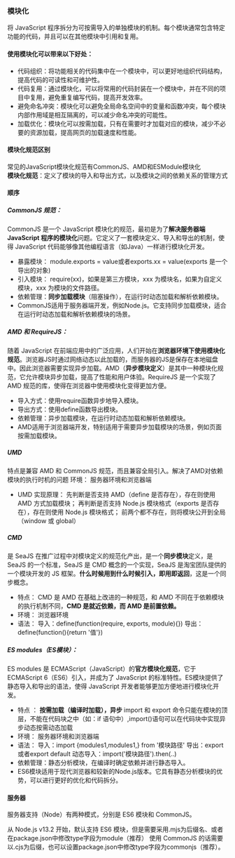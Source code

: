 ### 模块化 

将 JavaScript 程序拆分为可按需导入的单独模块的机制。每个模块通常包含特定功能的代码，并且可以在其他模块中引用和复用。  

#### 使用模块化可以带来以下好处：

- 代码组织：将功能相关的代码集中在一个模块中，可以更好地组织代码结构，提高代码的可读性和可维护性。
- 代码复用：通过模块化，可以将常用的代码封装在一个模块中，并在不同的项目中复用，避免重复编写代码，提高开发效率。
- 避免命名冲突：模块化可以避免全局命名空间中的变量和函数冲突，每个模块内部作用域是相互隔离的，可以减少命名冲突的可能性。
- 加载优化：模块化可以按需加载，只有在需要时才加载对应的模块，减少不必要的资源加载，提高网页的加载速度和性能。  

#### 模块化规范区别
常见的JavaScript模块化规范有CommonJS、AMD和ESModule模块化   
**模块化规范**：定义了模块的导入和导出方式，以及模块之间的依赖关系的管理方式



####  顺序
##### CommonJS 规范：
CommonJS 是一个 JavaScript 模块化的规范，最初是为了**解决服务器端 JavaScript 程序的模块化**问题。它定义了一套模块定义、导入和导出的机制，使得 JavaScript 代码能够像其他编程语言（如Java）一样进行模块化开发。

- 暴露模块： module.exports = value或者exports.xx = value(exports 是一个导出的对象)
- 引入模块： require(xx)，如果是第三方模块，xxx 为模块名，如果为自定义模块，xxx 为模块的文件路径。
- 依赖管理：**同步加载模块**（阻塞操作），在运行时动态加载和解析依赖模块。
- CommonJS适用于服务器端开发，例如Node.js。它支持同步加载模块，适合在运行时动态加载和解析依赖模块的场景。

#####  AMD 和 RequireJS：
随着 JavaScript 在前端应用中的广泛应用，人们开始在**浏览器环境下使用模块化规范**。浏览器JS时通过网络动态以此加载的，而服务器的JS是保存在本地磁盘中。因此浏览器需要实现异步加载。AMD（**异步模块定义**）是其中一种模块化规范，它允许模块异步加载，提高了性能和用户体验。RequireJS 是一个实现了 AMD 规范的库，使得在浏览器中使用模块化变得更加方便。

- 导入方式：使用require函数异步地导入模块。
- 导出方式：使用define函数导出模块。
- 依赖管理：异步加载模块，在运行时动态加载和解析依赖模块。
- AMD适用于浏览器端开发，特别适用于需要异步加载模块的场景，例如页面按需加载模块。

#####  UMD 
特点是兼容 AMD 和 CommonJS 规范，而且兼容全局引入。解决了AMD对依赖模块的执行时机的问题
环境： 服务器环境和浏览器端
- UMD 实现原理：
先判断是否支持 AMD（define 是否存在），存在则使用 AMD 方式加载模块；
再判断是否支持 Node.js 模块格式（exports 是否存在），存在则使用 Node.js 模块格式；
前两个都不存在，则将模块公开到全局（window 或 global）

#####  CMD 
是 SeaJS 在推广过程中对模块定义的规范化产出，是一个**同步模块**定义，是 SeaJS 的一个标准，SeaJS 是 CMD 概念的一个实现，SeaJS 是淘宝团队提供的一个模块开发的 JS 框架。**什么时候用到什么时候引入，即用即返回**，这是一个同步概念。
- 特点： CMD 是 AMD 在基础上改进的一种规范，和 AMD 不同在于依赖模块的执行机制不同，**CMD 是就近依赖，而 AMD 是前置依赖。**
- 环境： 浏览器环境
- 语法：
导入：define(function(require, exports, module){})
导出：define(function(){return '值'})

#####  ES modules（ES模块）：
ES modules 是 ECMAScript（JavaScript）的**官方模块化规范**，它于 ECMAScript 6（ES6）引入，并成为了 JavaScript 的标准特性。ES模块提供了静态导入和导出的语法，使得 JavaScript 开发者能够更加方便地进行模块化开发。
- 特点 ：
**按需加载（编译时加载），异步**
import 和 export 命令只能在模块的顶层，不能在代码块之中（如：if 语句中）,import()语句可以在代码块中实现异步动态按需动态加载
- 环境： 服务器环境和浏览器端
- 语法：
导入：import {modules1,modules1,} from '模块路径'
导出：export或者export default
动态导入：import('模块路径').then(..)
- 依赖管理：静态分析模块，在编译时确定依赖并进行静态导入。
- ES6模块适用于现代浏览器和较新的Node.js版本。它具有静态分析模块的优势，可以进行更好的优化和代码拆分。

#### 服务器
服务器支持（Node）有两种模式，分别是 ES6 模块和 CommonJS。

从 Node.js v13.2 开始，默认支持 ES6 模块，但是需要采用.mjs为后缀名、或者在package.json中修改type字段为module（推荐）
使用 CommonJS 的话需要以.cjs为后缀，也可以设置package.json中修改type字段为commonjs（推荐）。
